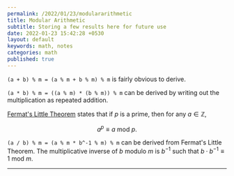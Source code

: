 ```yaml
---
permalink: /2022/01/23/modulararithmetic
title: Modular Arithmetic
subtitle: Storing a few results here for future use
date: 2022-01-23 15:42:28 +0530
layout: default
keywords: math, notes
categories: math
published: true
---
```


`(a + b) % m = (a % m + b % m) % m` is fairly obvious to derive.

`(a * b) % m = ((a % m) * (b % m)) % m` can be derived by writing out the multiplication as repeated addition.

[Fermat's Little Theorem](https://en.wikipedia.org/wiki/Fermat%27s_little_theorem) states that if  $p$ is a prime, then for any $a\in\mathbb{Z},$

$$a^{p}\equiv a\text{ mod }p.$$

`(a / b) % m = (a % m * b^-1 % m) % m` can be derived from Fermat's Little Theorem. The multiplicative inverse of $b$ modulo $m$ is $b^{-1}$ such that $b\cdot b^{-1}\equiv 1\text{ mod }m.$

---

